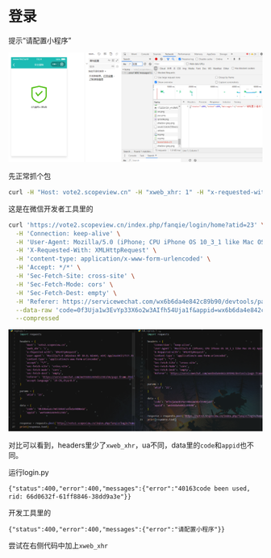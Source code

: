 # 登录

提示“请配置小程序”

![image-20240829192545111](README.assets/image-20240829192545111.png)



先正常抓个包

```bash
curl -H "Host: vote2.scopeview.cn" -H "xweb_xhr: 1" -H "x-requested-with: XMLHttpRequest" -H "user-agent: Mozilla/5.0 (Windows NT 10.0; Win64; x64) AppleWebKit/537.36 (KHTML, like Gecko) Chrome/122.0.0.0 Safari/537.36 MicroMessenger/7.0.20.1781(0x6700143B) NetType/WIFI MiniProgramEnv/Windows WindowsWechat/WMPF WindowsWechat(0x6309092b)XWEB/11205" -H "content-type: application/x-www-form-urlencoded" -H "accept: */*" -H "sec-fetch-site: cross-site" -H "sec-fetch-mode: cors" -H "sec-fetch-dest: empty" -H "referer: https://servicewechat.com/wx956061469eb12383/66/page-frame.html" -H "accept-language: zh-CN,zh;q=0.9" --data-binary "code=0b3DNxGa1z7m5I0AkKFa19xda90DNxGd&appid=wx956061469eb12383" --compressed "https://vote2.scopeview.cn/index.php/fanqie/login/home?atid=23"
```

这是在微信开发者工具里的
```bash
curl 'https://vote2.scopeview.cn/index.php/fanqie/login/home?atid=23' \
  -H 'Connection: keep-alive' \
  -H 'User-Agent: Mozilla/5.0 (iPhone; CPU iPhone OS 10_3_1 like Mac OS X) AppleWebKit/603.1.3 (KHTML, like Gecko) Version/10.0 Mobile/14E304 Safari/602.1 wechatdevtools/1.06.2209190 MicroMessenger/8.0.5 Language/zh_CN webview/' \
  -H 'X-Requested-With: XMLHttpRequest' \
  -H 'content-type: application/x-www-form-urlencoded' \
  -H 'Accept: */*' \
  -H 'Sec-Fetch-Site: cross-site' \
  -H 'Sec-Fetch-Mode: cors' \
  -H 'Sec-Fetch-Dest: empty' \
  -H 'Referer: https://servicewechat.com/wx6b6da4e842c89b90/devtools/page-frame.html' \
  --data-raw 'code=0f3Uja1w3EvYp33X6o2w3AIfh54Uja1f&appid=wx6b6da4e842c89b90' \
  --compressed
```

![image-20240829200003289](README.assets/image-20240829200003289.png)

对比可以看到，headers里少了`xweb_xhr`，ua不同，data里的`code`和`appid`也不同。


运行login.py
```
{"status":400,"error":400,"messages":{"error":"40163code been used, rid: 66d0632f-61ff8846-38dd9a3e"}}
```
开发工具里的
```
{"status":400,"error":400,"messages":{"error":"请配置小程序"}}
```

尝试在右侧代码中加上`xweb_xhr`

